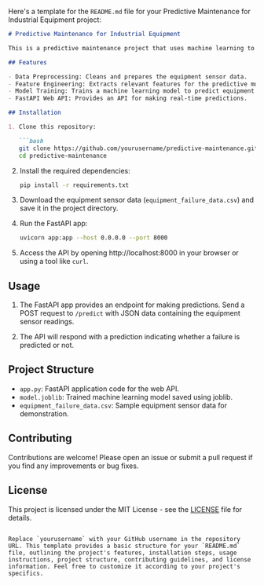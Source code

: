 Here's a template for the `README.md` file for your Predictive Maintenance for Industrial Equipment project:

```markdown
# Predictive Maintenance for Industrial Equipment

This is a predictive maintenance project that uses machine learning to predict equipment failures in industrial settings. The project includes data preprocessing, feature engineering, model training, and a FastAPI-based web API for making real-time predictions.

## Features

- Data Preprocessing: Cleans and prepares the equipment sensor data.
- Feature Engineering: Extracts relevant features for the predictive model.
- Model Training: Trains a machine learning model to predict equipment failures.
- FastAPI Web API: Provides an API for making real-time predictions.

## Installation

1. Clone this repository:

   ```bash
   git clone https://github.com/yourusername/predictive-maintenance.git
   cd predictive-maintenance
   ```

2. Install the required dependencies:

   ```bash
   pip install -r requirements.txt
   ```

3. Download the equipment sensor data (`equipment_failure_data.csv`) and save it in the project directory.

4. Run the FastAPI app:

   ```bash
   uvicorn app:app --host 0.0.0.0 --port 8000
   ```

5. Access the API by opening http://localhost:8000 in your browser or using a tool like `curl`.

## Usage

1. The FastAPI app provides an endpoint for making predictions. Send a POST request to `/predict` with JSON data containing the equipment sensor readings.

2. The API will respond with a prediction indicating whether a failure is predicted or not.

## Project Structure

- `app.py`: FastAPI application code for the web API.
- `model.joblib`: Trained machine learning model saved using joblib.
- `equipment_failure_data.csv`: Sample equipment sensor data for demonstration.

## Contributing

Contributions are welcome! Please open an issue or submit a pull request if you find any improvements or bug fixes.

## License

This project is licensed under the MIT License - see the [LICENSE](LICENSE) file for details.
```

Replace `yourusername` with your GitHub username in the repository URL. This template provides a basic structure for your `README.md` file, outlining the project's features, installation steps, usage instructions, project structure, contributing guidelines, and license information. Feel free to customize it according to your project's specifics.
